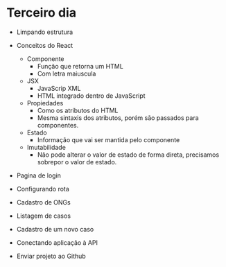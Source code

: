 # Terceiro dia

* Limpando estrutura

* Conceitos do React
    * Componente
        * Função que retorna um HTML
        * Com letra maiuscula
    * JSX
        * JavaScrip XML
        * HTML integrado dentro de JavaScript
    * Propiedades
        * Como os atributos do HTML
        * Mesma sintaxis dos atributos, porém são passados para componentes.
    * Estado
        * Informação que vai ser mantida pelo componente
    * Imutabilidade
        * Não pode alterar o valor de estado de forma direta, precisamos
          sobrepor o valor de estado.

* Pagina de login

* Configurando rota

* Cadastro de ONGs

* Listagem de casos

* Cadastro de um novo caso

* Conectando aplicação à API

* Enviar projeto ao Github
